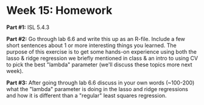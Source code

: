# Week 15: Homework

**Part #1:** ISL 5.4.3

**Part #2:** Go through lab 6.6 and write this up as an R-file.  Include a few short sentences about 1 or more interesting things you learned.  The purpose of this exercise is to get some hands-on experience using both the lasso & ridge regression we briefly mentioned in class & an intro to using CV to pick the best "lambda" parameter (we'll discuss these topics more next week).

**Part #3:** After going through lab 6.6 discuss in your own words (~100-200) what the "lambda" parameter is doing in the lasso and ridge regressions and how it is different than a "regular" least squares regression.
